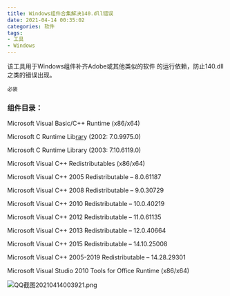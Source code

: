 ```yaml
---
title: Windows组件合集解决140.dll错误
date: 2021-04-14 00:35:02
categories: 软件
tags:
- 工具
- Windows
---
```


 该工具用于Windows组件补齐Adobe或其他类似的软件 的运行依赖，防止140.dll之类的错误出现。 

`必装`

### 组件目录：

Microsoft Visual Basic/C++ Runtime (x86/x64)

Microsoft C Runtime Lib[rar](http://www.pc6.com/pc/winrar/)y (2002: 7.0.9975.0)

Microsoft C Runtime Library (2003: 7.10.6119.0)

 Microsoft Visual C++ Redistributables (x86/x64)

Microsoft Visual C++ 2005 Redistributable – 8.0.61187

Microsoft Visual C++ 2008 Redistributable – 9.0.30729

Microsoft Visual C++ 2010 Redistributable – 10.0.40219

Microsoft Visual C++ 2012 Redistributable – 11.0.61135

Microsoft Visual C++ 2013 Redistributable – 12.0.40664

Microsoft Visual C++ 2015 Redistributable – 14.10.25008

Microsoft Visual C++ 2005-2019 Redistributable – 14.28.29301

Microsoft Visual Studio 2010 Tools for Office Runtime (x86/x64)

![QQ截图20210414003921.png](https://i.loli.net/2021/04/14/eaKfEoY8FMAhTk7.png)